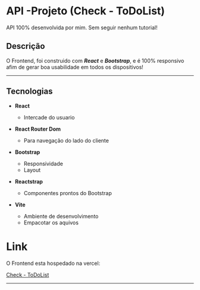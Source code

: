 # API -Projeto (Check - ToDoList)

API 100% desenvolvida por mim. Sem seguir nenhum tutorial!

## Descrição

O Frontend, foi construido com ***React*** e ***Bootstrap***, e é 100% responsivo afim de gerar boa usabilidade em todos os dispositivos!

---

## Tecnologias

- **React**
  - Intercade do usuario

- **React Router Dom**
  - Para navegação do lado do cliente

- **Bootstrap**
  - Responsividade  
  - Layout

- **Reactstrap**
  - Componentes prontos do Bootstrap

- **Vite**
  - Ambiente de desenvolvimento
  - Empacotar os aquivos


# Link 

O Frontend esta hospedado na vercel:


[Check - ToDoList](https://check-to-do-list-delta.vercel.app)

---
